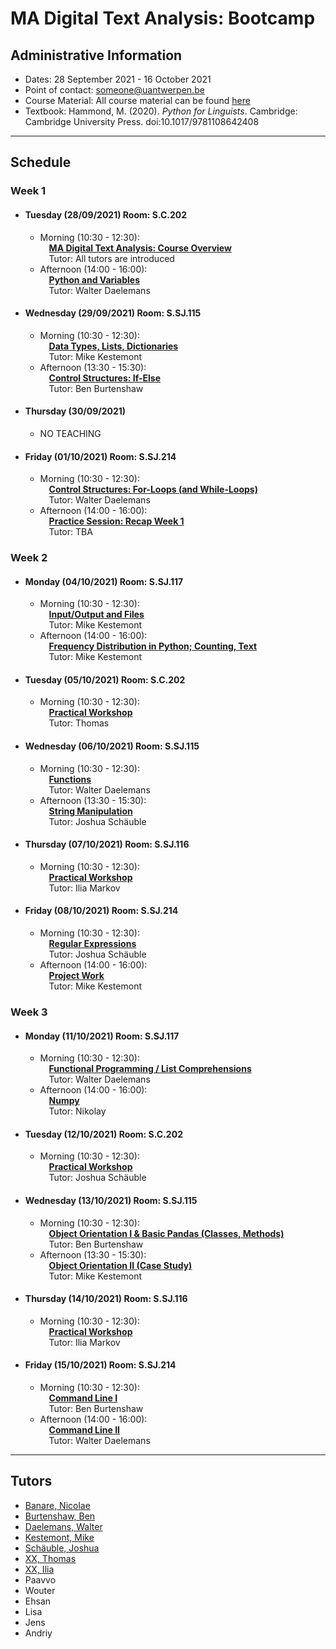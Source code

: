 # MA Digital Text Analysis: Bootcamp 

## Administrative Information
- Dates: 28 September 2021 - 16 October 2021
- Point of contact: [someone@uantwerpen.be](mailto:someone@uantwerpen.be)
- Course Material:  All course material can be found [here]()
- Textbook: Hammond, M. (2020). *Python for Linguists*. Cambridge: Cambridge University Press. doi:10.1017/9781108642408

**************************************************************************
## Schedule
###  Week 1

- #### Tuesday (28/09/2021) Room: S.C.202
	- Morning (10:30 - 12:30):  
		&emsp;**[MA Digital Text Analysis: Course Overview](LINK)**  
		&emsp;Tutor: All tutors are introduced
	- Afternoon (14:00 - 16:00):  
		&emsp;**[Python and Variables](LINK)**  
		&emsp;Tutor: Walter Daelemans
- #### Wednesday (29/09/2021) Room: S.SJ.115
	- Morning (10:30 - 12:30):  
		&emsp;**[Data Types, Lists, Dictionaries](LINK)**  
		&emsp;Tutor: Mike Kestemont
	- Afternoon (13:30 - 15:30):  
		&emsp;**[Control Structures: If-Else](LINK)**  
		&emsp;Tutor: Ben Burtenshaw
- #### Thursday (30/09/2021)
	- NO TEACHING
- #### Friday (01/10/2021) Room: S.SJ.214
	- Morning (10:30 - 12:30):  
		&emsp;**[Control Structures: For-Loops (and While-Loops)](LINK)**  
		&emsp;Tutor: Walter Daelemans
	- Afternoon (14:00 - 16:00):  
		&emsp;**[Practice Session: Recap Week 1](LINK)**  
		&emsp;Tutor: TBA
		
		

###  Week 2

- #### Monday (04/10/2021) Room: S.SJ.117
	- Morning (10:30 - 12:30):  
		&emsp;**[Input/Output and Files](LINK)**  
		&emsp;Tutor: Mike Kestemont
	- Afternoon (14:00 - 16:00):  
		&emsp;**[Frequency Distribution in Python; Counting, Text](LINK)**  
		&emsp;Tutor: Mike Kestemont
- #### Tuesday (05/10/2021) Room: S.C.202
	- Morning (10:30 - 12:30):  
		&emsp;**[Practical Workshop](LINK)**  
		&emsp;Tutor: Thomas
- #### Wednesday (06/10/2021) Room: S.SJ.115
	- Morning (10:30 - 12:30):  
		&emsp;**[Functions](LINK)**  
		&emsp;Tutor: Walter Daelemans
	- Afternoon (13:30 - 15:30):  
		&emsp;**[String Manipulation](LINK)**  
		&emsp;Tutor: Joshua Schäuble
- #### Thursday (07/10/2021) Room: S.SJ.116
	- Morning (10:30 - 12:30):  
		&emsp;**[Practical Workshop](LINK)**  
		&emsp;Tutor: Ilia Markov
- #### Friday (08/10/2021) Room: S.SJ.214
	- Morning (10:30 - 12:30):  
		&emsp;**[Regular Expressions](LINK)**  
		&emsp;Tutor: Joshua Schäuble
	- Afternoon (14:00 - 16:00):  
		&emsp;**[Project Work](LINK)**  
		&emsp;Tutor: Mike Kestemont


###  Week 3
- #### Monday (11/10/2021) Room: S.SJ.117
	- Morning (10:30 - 12:30):  
		&emsp;**[Functional Programming / List Comprehensions](LINK)**  
		&emsp;Tutor: Walter Daelemans
	- Afternoon (14:00 - 16:00):  
		&emsp;**[Numpy](LINK)**  
		&emsp;Tutor: Nikolay
- #### Tuesday (12/10/2021) Room: S.C.202
	- Morning (10:30 - 12:30):  
		&emsp;**[Practical Workshop](LINK)**  
		&emsp;Tutor: Joshua Schäuble
- #### Wednesday (13/10/2021) Room: S.SJ.115
	- Morning (10:30 - 12:30):  
		&emsp;**[Object Orientation I & Basic Pandas (Classes, Methods)](LINK)**  
		&emsp;Tutor: Ben Burtenshaw
	- Afternoon (13:30 - 15:30):  
		&emsp;**[Object Orientation II (Case Study)](LINK)**  
		&emsp;Tutor: Mike Kestemont
- #### Thursday (14/10/2021) Room: S.SJ.116
	- Morning (10:30 - 12:30):  
		&emsp;**[Practical Workshop](LINK)**  
		&emsp;Tutor: Ilia Markov
- #### Friday (15/10/2021) Room: S.SJ.214
	- Morning (10:30 - 12:30):  
		&emsp;**[Command Line I](LINK)**  
		&emsp;Tutor: Ben Burtenshaw
	- Afternoon (14:00 - 16:00):  
		&emsp;**[Command Line II](LINK)**  
		&emsp;Tutor: Walter Daelemans

**************************************************************************
## Tutors

- [Banare, Nicolae](mailto)
- [Burtenshaw, Ben](mailto)
- [Daelemans, Walter](mailto)
- [Kestemont, Mike](mailto)
- [Schäuble, Joshua](mailto)
- [XX, Thomas](mailto)
- [XX, Ilia](mailto)
- Paavvo
- Wouter
- Ehsan
- Lisa
- Jens
- Andriy

